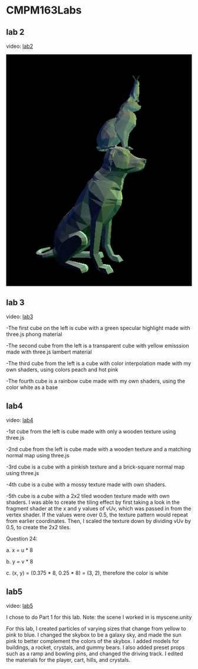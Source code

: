 # CMPM163Labs
## lab 2
video: [lab2](https://drive.google.com/file/d/1v80JFHKpnjn0SIYwIFtktsyKr1GgK6_p/view?usp=sharing)

![](lab2/animal_tower.PNG)

## lab 3
video: [lab3](https://drive.google.com/file/d/1xnUWgztpeoFR3ib15U4wUwX_iNl-c0vL/view?usp=sharing)

-The first cube on the left is cube with a green specular highlight made with three.js phong material

-The second cube from the left is a transparent cube with yellow emisssion made with three.js lambert material

-The third cube from the left is a cube with color interpolation made with my own shaders, using colors peach and hot pink

-The fourth cube is a rainbow cube made with my own shaders, using the color white as a base

## lab4
video: [lab4](https://drive.google.com/file/d/17oYznkBdISTJ3uzKYn7pYYPeJOj0x5Lv/view?usp=sharing)

-1st cube from the left is cube made with only a wooden texture using three.js

-2nd cube from the left is cube made with a wooden texture and a matching normal map using three.js

-3rd cube is a cube with a pinkish texture and a brick-square normal map using three.js

-4th cube is a cube with a mossy texture made with own shaders.

-5th cube is a cube with a 2x2 tiled wooden texture made with own shaders. I was able to create the tiling effect by first
taking a look in the fragment shader at the x and y values of vUv, which was passed in from the vertex shader. If the values 
were over 0.5, the texture pattern would repeat from earlier coordinates. Then, I scaled the texture down by dividing 
vUv by 0.5, to create the 2x2 tiles.    


Question 24:

a. x = u * 8 

b. y = v * 8 

c. (x, y) = (0.375 * 8, 0.25 * 8) = (3, 2), therefore the color is white

## lab5
video: [lab5](https://drive.google.com/file/d/1DkxfmCL6Vi5QLyd6G9j2HLYHizpV1UpQ/view?usp=sharing)

I chose to do Part 1 for this lab. Note: the scene I worked in is myscene.unity

For this lab, I created particles of varying sizes that change from yellow to pink to blue. I changed the skybox to be a galaxy sky, and made the sun pink to better complement the colors of the skybox. I added models for buildings, a rocket, crystals, and gummy bears. I also added preset props such as a ramp and bowling pins, and changed the driving track. I edited the materials for the player, cart, hills, and crystals.
